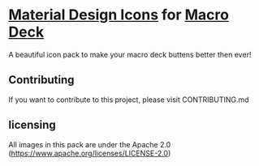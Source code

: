 # [Material Design Icons](https://icon-sets.iconify.design/mdi/) for [Macro Deck](https://macro-deck.app/)

A beautiful icon pack to make your macro deck buttens better then ever!

## Contributing

If you want to contribute to this project, please visit CONTRIBUTING.md

## licensing

All images in this pack are under the Apache 2.0 (https://www.apache.org/licenses/LICENSE-2.0)
